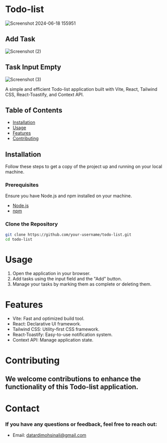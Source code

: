 # Todo-list

![Screenshot 2024-06-18 155951](https://github.com/mohsin7046/Todo-list/assets/150660077/70b1f047-4a0f-484c-85f5-e7074355a906)

## Add Task
![Screenshot (2)](https://github.com/mohsin7046/Todo-list/assets/150660077/28ffa30f-a8ac-43a9-93b6-185fbb6c2030)

## Task Input Empty
![Screenshot (3)](https://github.com/mohsin7046/Todo-list/assets/150660077/acb71074-8990-47f6-baef-e2dfe1157832)

A simple and efficient Todo-list application built with Vite, React, Tailwind CSS, React-Toastify, and Context API.

## Table of Contents

- [Installation](#installation)
- [Usage](#usage)
- [Features](#features)
- [Contributing](#contributing)

## Installation

Follow these steps to get a copy of the project up and running on your local machine.

### Prerequisites

Ensure you have Node.js and npm installed on your machine.

- [Node.js](https://nodejs.org/)
- [npm](https://www.npmjs.com/)

### Clone the Repository

```bash
git clone https://github.com/your-username/todo-list.git
cd todo-list
```

# Usage
1. Open the application in your browser.
2. Add tasks using the input field and the "Add" button.
3. Manage your tasks by marking them as complete or deleting them.

# Features
- Vite: Fast and optimized build tool.
- React: Declarative UI framework.
- Tailwind CSS: Utility-first CSS framework.
- React-Toastify: Easy-to-use notification system.
- Context API: Manage application state.

# Contributing
 ## We welcome contributions to enhance the functionality of this Todo-list application.

 # Contact
### If you have any questions or feedback, feel free to reach out:

- Email: datardimohsinali@gmail.com
